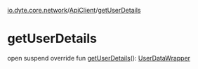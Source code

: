 [io.dyte.core.network](../index.md)/[ApiClient](index.md)/[getUserDetails](get-user-details.md)

# getUserDetails


open suspend override fun [getUserDetails](get-user-details.md)(): [UserDataWrapper](../../com.dyte.mobilecorekmm.network.models/-user-data-wrapper/index.md)
